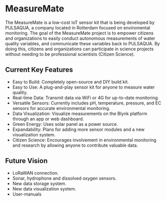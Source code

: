 
# MeasureMate

The MeasureMate is a low-cost IoT sensor kit that is being developed by PULSAQUA, a company located in Rotterdam focused on enviromental monitoring. The goal of the MeasureMate project is to empower citizens and organizations to easily conduct autonomous measurements of water quality variables, and communicate these variables back to PULSAQUA. By doing this, citizens and organizations can participate in science projects without needing to be professional scientists (Citizen Science).

## Current Key Features

* Easy to Build: Completely open-source and DIY build kit.
* Easy to Use: A plug-and-play sensor kit for anyone to measure water quality.
* Real-time Data: Transmit data via WiFi or 4G for up-to-date monitoring.
* Versatile Sensors: Currently includes pH, temperature, pressure, and EC sensors for accurate environmental monitoring.
* Data Visualization: Visualize measurements on the Blynk platform through an app or web dashboard.
* Green Energy: Uses solar panel as a power source.
* Expandability: Plans for adding more sensor modules and a new visualization system.
* Citizen Science: Encourages involvement in environmental monitoring and research by allowing anyone to contribute valuable data.

## Future Vision 

* LoRaWAN connection.
* Sonar, hydrophone and dissolved oxygen sensors.
* New data storage system.
* New data visualization system.
* User-manuals
